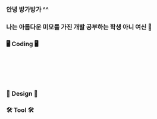 ### 안녕 방가방가 ^^
### 나는 아름다운 미모를 가진 개발 공부하는 학생 아니 여신 👋



### 🖥 Coding 🖥
 <a href="https://img.shields.io/badge/java-007396?style=for-the-badge&logo=java&logoColor=white"> </a>
  <a href="https://img.shields.io/badge/Python-3776AB?style=for-the-badge&logo=Python&logoColor=white">  </a>
 <a href="https://img.shields.io/badge/C-A8B9CC?style=for-the-badge&logo=C&logoColor=black"> </a>
  <a href="https://img.shields.io/badge/C++-00599C?style=for-the-badge&logo=C++&logoColor=black"> </a><br>
 <a href="https://img.shields.io/badge/html5-E34F26?style=for-the-badge&logo=html5&logoColor=white">  </a>
 <a href="https://img.shields.io/badge/css-1572B6?style=for-the-badge&logo=css3&logoColor=white">  </a>
  <a href="https://img.shields.io/badge/javascript-F7DF1E?style=for-the-badge&logo=javascript&logoColor=black">  </a>
 <a href="https://img.shields.io/badge/jquery-0769AD?style=for-the-badge&logo=jquery&logoColor=white"> </a><br>
  <a href="https://img.shields.io/badge/mariaDB-003545?style=for-the-badge&logo=mariaDB&logoColor=white"> </a>
  <a href="https://img.shields.io/badge/oracle-F80000?style=for-the-badge&logo=oracle&logoColor=white"> </a>
  <br><br>
### 🎨 Design 🎨

### 🛠 Tool 🛠
<!--
**yujin981126/yujin981126** is a ✨ _special_ ✨ repository because its `README.md` (this file) appears on your GitHub profile.
Here are some ideas to get you started:
- 🔭 I’m currently working on ...
- 🌱 I’m currently learning ...
- 👯 I’m looking to collaborate on ...
- 🤔 I’m looking for help with ...
- 💬 Ask me about ...
- 📫 How to reach me: ...
- 😄 Pronouns: ...
- ⚡ Fun fact: ...
-->
